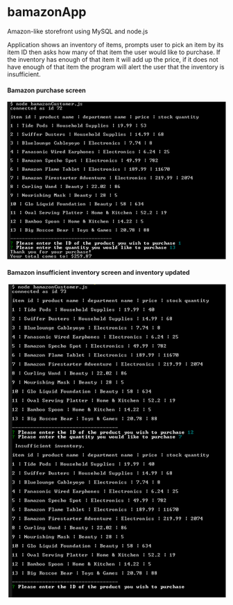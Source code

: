 # bamazonApp
Amazon-like storefront using MySQL and node.js

Application shows an inventory of items, prompts user to pick an item by its item ID then asks how many of that item the user would like to purchase. If the inventory has enough of that item it will add up the price, if it does not have enough of that item the program will alert the user that the inventory is insufficient. 

#### Bamazon purchase screen

![bamazon purchase screen](/assets/bamPurchase.png?raw=true "Bamazon purchase screen")

#### Bamazon insufficient inventory screen and inventory updated

![bamazon insufficient screen](/assets/bamInsufficient.png?raw=true "Bamazon insufficent inventory screen & inventory updated")

